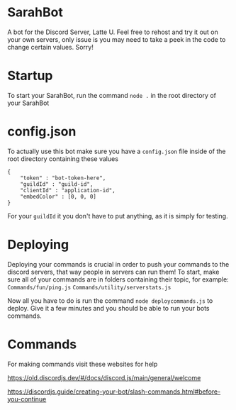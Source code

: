 # SarahBot
A bot for the Discord Server, Latte U. Feel free to rehost and try it out on your own servers, only issue is you may need to take a peek in the code to change certain values. Sorry!

# Startup
To start your SarahBot, run the command `node .` in the root directory of your SarahBot

# config.json
To actually use this bot make sure you have a `config.json` file inside of the root directory containing these values
```
{
    "token" : "bot-token-here",
    "guildId" : "guild-id",
    "clientId" : "application-id",
    "embedColor" : [0, 0, 0]
}
```
For your `guildId` it you don't have to put anything, as it is simply for testing.

# Deploying
Deploying your commands is crucial in order to push your commands to the discord servers, that way people in servers can run them! To start, make sure all of your commands are in folders containing their topic, for example:
`Commands/fun/ping.js`
`Commands/utility/serverstats.js`

Now all you have to do is run the command `node deploycommands.js` to deploy. Give it a few minutes and you should be able to run your bots commands.

# Commands
For making commands visit these websites for help 

https://old.discordjs.dev/#/docs/discord.js/main/general/welcome

https://discordjs.guide/creating-your-bot/slash-commands.html#before-you-continue

